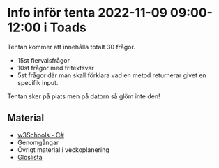 # Info inför tenta 2022-11-09 09:00-12:00 i Toads

Tentan kommer att innehålla totalt 30 frågor.

* 15st flervalsfrågor
* 10st frågor med fritextsvar
* 5st frågor där man skall förklara vad en metod returnerar givet en specifik input.

Tentan sker på plats men på datorn så glöm inte den!

## Material

* [w3Schools - C#](https://www.w3schools.com/cs/cs_intro.php)
* Genomgångar
* Övrigt material i veckoplanering
* [Gloslista](./glossary.md)